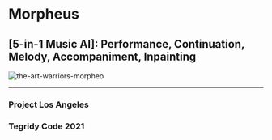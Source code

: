 # Morpheus

## [5-in-1 Music AI]: Performance, Continuation, Melody, Accompaniment, Inpainting

![the-art-warriors-morpheo](https://user-images.githubusercontent.com/56325539/147360073-59cfb940-9ed2-4903-8618-d3db58df3e24.jpg)

***

### Project Los Angeles

### Tegridy Code 2021
